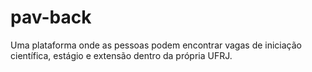 # pav-back
Uma plataforma onde as pessoas podem encontrar vagas de iniciação científica, estágio e extensão dentro da própria UFRJ. 
